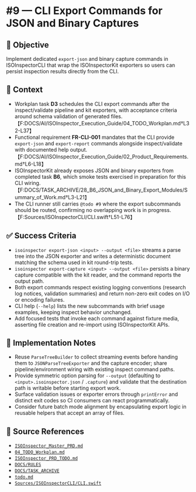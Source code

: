 # #9 — CLI Export Commands for JSON and Binary Captures

## 🎯 Objective

Implement dedicated `export-json` and binary capture commands in ISOInspectorCLI that wrap the ISOInspectorKit exporters so users can persist inspection results directly from the CLI.

## 🧩 Context

- Workplan task **D3** schedules the CLI export commands after the inspect/validate pipeline and kit exporters, with
  acceptance criteria around schema validation of generated
  files.【F:DOCS/AI/ISOInspector_Execution_Guide/04_TODO_Workplan.md†L32-L37】
- Functional requirement **FR-CLI-001** mandates that the CLI provide `export-json` and `export-report` commands alongside inspect/validate with documented help output.【F:DOCS/AI/ISOInspector_Execution_Guide/02_Product_Requirements.md†L6-L18】
- ISOInspectorKit already exposes JSON and binary exporters from completed task **B6**, which smoke tests exercised in
  preparation for this CLI wiring.【F:DOCS/TASK_ARCHIVE/28_B6_JSON_and_Binary_Export_Modules/Summary_of_Work.md†L3-L21】
- The CLI runner still carries `@todo #9` where the export subcommands should be routed, confirming no overlapping work is in progress.【F:Sources/ISOInspectorCLI/CLI.swift†L51-L76】

## ✅ Success Criteria

- `isoinspector export-json <input> --output <file>` streams a parse tree into the JSON exporter and writes a deterministic document matching the schema used in kit round-trip tests.
- `isoinspector export-capture <input> --output <file>` persists a binary capture compatible with the kit reader, and the command reports the output path.
- Both export commands respect existing logging conventions (research log notices, validation summaries) and return
  non-zero exit codes on I/O or encoding failures.
- CLI help (`--help`) lists the new subcommands with brief usage examples, keeping inspect behavior unchanged.
- Add focused tests that invoke each command against fixture media, asserting file creation and re-import using
  ISOInspectorKit APIs.

## 🔧 Implementation Notes

- Reuse `ParseTreeBuilder` to collect streaming events before handing them to `JSONParseTreeExporter` and the capture encoder; share pipeline/environment wiring with existing inspect command paths.
- Provide symmetric option parsing for `--output` (defaulting to `<input>.isoinspector.json` / `.capture`) and validate that the destination path is writable before starting export work.
- Surface validation issues or exporter errors through `printError` and distinct exit codes so CI consumers can react programmatically.
- Consider future batch mode alignment by encapsulating export logic in reusable helpers that accept an array of files.

## 🧠 Source References

- [`ISOInspector_Master_PRD.md`](../AI/ISOViewer/ISOInspector_PRD_Full/ISOInspector_Master_PRD.md)
- [`04_TODO_Workplan.md`](../AI/ISOInspector_Execution_Guide/04_TODO_Workplan.md)
- [`ISOInspector_PRD_TODO.md`](../AI/ISOViewer/ISOInspector_PRD_TODO.md)
- [`DOCS/RULES`](../RULES)
- [`DOCS/TASK_ARCHIVE`](../TASK_ARCHIVE)
- [`todo.md`](../../todo.md)
- [`Sources/ISOInspectorCLI/CLI.swift`](../../Sources/ISOInspectorCLI/CLI.swift)
